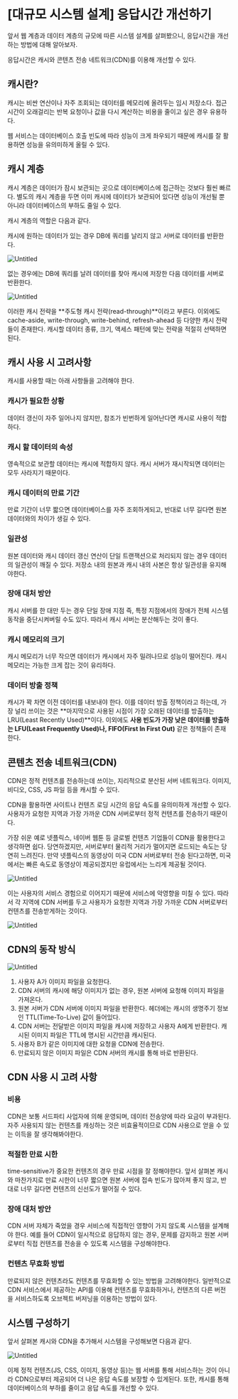 # [대규모 시스템 설계] 응답시간 개선하기

앞서 웹 계층과 데이터 계층의 규모에 따른 시스템 설계를 살펴봤으니, 응답시간을 개선하는 방법에 대해 알아보자.

응답시간은 캐시와 콘텐츠 전송 네트워크(CDN)를 이용해 개선할 수 있다.

## 캐시란?

캐시는 비싼 연산이나 자주 조회되는 데이터를 메모리에 올려두는 임시 저장소다.
접근 시간이 오래걸리는 반복 요청이나 값을 다시 계산하는 비용을 줄이고 싶은 경우 유용하다.

웹 서비스는 데이터베이스 호출 빈도에 따라 성능이 크게 좌우되기 때문에 캐시를 잘 활용하면 성능을 유의미하게 올릴 수 있다.

## 캐시 계층

캐시 계층은 데이터가 잠시 보관되는 곳으로 데이터베이스에 접근하는 것보다 훨씬 빠르다.
별도의 캐시 계층을 두면 이미 캐시에 데이터가 보관되어 있다면 성능이 개선될 뿐 아니라 데이터베이스의 부하도 줄일 수 있다.

캐시 계층의 역할은 다음과 같다.

캐시에 원하는 데이터가 있는 경우 DB에 쿼리를 날리지 않고 서버로 데이터를 반환한다.

![Untitled](https://s3-us-west-2.amazonaws.com/secure.notion-static.com/c77ed3b9-d9e8-4f3b-87bc-66b2fce3bcd6/Untitled.png)

없는 경우에는 DB에 쿼리를 날려 데이터를 찾아 캐시에 저장한 다음 데이터를 서버로 반환한다.

![Untitled](https://s3-us-west-2.amazonaws.com/secure.notion-static.com/e4ecb0df-ae60-4e91-b9ab-d7ab8747f71e/Untitled.png)

이러한 캐시 전략을 **주도형 캐시 전략(read-through)**이라고 부른다.
이외에도 cache-aside, write-through, write-behind, refresh-ahead 등 다양한 캐시 전략들이 존재한다.
캐시할 데이터 종류, 크기, 액세스 패턴에 맞는 전략을 적절히 선택하면 된다.

## 캐시 사용 시 고려사항

캐시를 사용할 때는 아래 사항들을 고려해야 한다.

### 캐시가 필요한 상황

데이터 갱신이 자주 일어나지 않지만, 참조가 빈번하게 일어난다면 캐시로 사용이 적합하다.

### **캐시 할 데이터의 속성**

영속적으로 보관할 데이터는 캐시에 적합하지 않다. 캐시 서버가 재시작되면 데이터는 모두 사라지기 때문이다.

### **캐시 데이터의 만료 기간**

만료 기간이 너무 짧으면 데이터베이스를 자주 조회하게되고, 반대로 너무 길다면 원본 데이터와의 차이가 생길 수 있다.

### 일관성

원본 데이터와 캐시 데이터 갱신 연산이 단일 트랜잭션으로 처리되지 않는 경우 데이터의 일관성이 깨질 수 있다. 저장소 내의 원본과 캐시 내의 사본은 항상 일관성을 유지해야한다.

### **장애 대처 방안**

캐시 서버를 한 대만 두는 경우 단일 장애 지점 즉, 특정 지점에서의 장애가 전체 시스템 동작을 중단시켜버릴 수도 있다. 따라서 캐시 서버는 분산해두는 것이 좋다.

### 캐시 메모리의 크기

캐시 메모리가 너무 작으면 데이터가 캐시에서 자주 밀려나므로 성능이 떨어진다. 캐시 메모리는 가능한 크게 잡는 것이 유리하다.

### 데이터 방출 정책

캐시가 꽉 차면 이전 데이터를 내보내야 한다.
이를 데이터 방출 정책이라고 하는데, 가장 널리 쓰이는 것은 **마지막으로 사용된 시점이 가장 오래된 데이터를 방출하는 LRU(Least Recently Used)**이다. 이외에도 **사용 빈도가 가장 낮은 데이터를 방출하는 LFU(Least Frequently Used)나, FIFO(First In First Out)** 같은 정책들이 존재한다.

## 콘텐츠 전송 네트워크(CDN)

CDN은 정적 컨텐츠를 전송하는데 쓰이는, 지리적으로 분산된 서버 네트워크다.
이미지, 비디오, CSS, JS 파일 등을 캐시할 수 있다.

CDN을 활용하면 사이트나 컨텐츠 로딩 시간의 응답 속도를 유의미하게 개선할 수 있다.
사용자가 요청한 지역과 가장 가까운 CDN 서버로부터 정적 컨텐츠를 전송하기 때문이다.

가장 쉬운 예로 넷플릭스, 네이버 웹툰 등 글로벌 컨텐츠 기업들이 CDN을 활용한다고 생각하면 쉽다.
당연하겠지만, 서버로부터 물리적 거리가 멀어지면 로드되는 속도는 당연히 느려진다.
만약 넷플릭스의 동영상이 미국 CDN 서버로부터 전송 된다고하면, 미국에서는 빠른 속도로 동영상이 제공되겠지만 유럽에서는 느리게 제공될 것이다.

![Untitled](https://s3-us-west-2.amazonaws.com/secure.notion-static.com/95c08e61-e881-491e-9ed2-dd7b4c6bf27f/Untitled.png)

이는 사용자의 서비스 경험으로 이어지기 때문에 서비스에 악영향을 미칠 수 있다. 따라서 각 지역에 CDN 서버를 두고 사용자가 요청한 지역과 가장 가까운 CDN 서버로부터 컨텐츠를 전송받게하는 것이다.

![Untitled](https://s3-us-west-2.amazonaws.com/secure.notion-static.com/28f74516-6f8a-4e62-a119-098eee640643/Untitled.png)

## CDN의 동작 방식

![Untitled](https://s3-us-west-2.amazonaws.com/secure.notion-static.com/fde03c91-1fd4-47d0-904b-0b4ba16e43bc/Untitled.png)

1. 사용자 A가 이미지 파일을 요청한다.
2. CDN 서버의 캐시에 해당 이미지가 없는 경우, 원본 서버에 요청해 이미지 파일을 가져온다.
3. 원본 서버가 CDN 서버에 이미지 파일을 반환한다. 헤더에는 캐시의 생명주기 정보인 TTL(Time-To-Live) 값이 들어있다.
4. CDN 서버는 전달받은 이미지 파일을 캐시에 저장하고 사용자 A에게 반환한다. 캐시된 이미지 파일은 TTL에 명시된 시간만큼 캐시된다.
5. 사용자 B가 같은 이미지에 대한 요청을 CDN에 전송한다.
6. 만료되지 않은 이미지 파일은 CDN 서버의 캐시를 통해 바로 반환된다.

## CDN 사용 시 고려 사항

### 비용

CDN은 보통 서드파티 사업자에 의해 운영되며, 데이터 전송양에 따라 요금이 부과된다.
자주 사용되지 않는 컨텐츠를 캐싱하는 것은 비효율적이므로 CDN 사용으로 얻을 수 있는 이득을 잘 생각해봐야한다.

### 적절한 만료 시한

time-sensitive가 중요한 컨텐츠의 경우 만료 시점을 잘 정해야한다.
앞서 살펴본 캐시와 마찬가지로 만료 시한이 너무 짧으면  원본 서버에 접속 빈도가 많아져 좋지 않고,
반대로 너무 길다면 컨텐츠의 신선도가 떨어질 수 있다.

### 장애 대처 방안

CDN 서버 자체가 죽었을 경우 서비스에 직접적인 영향이 가지 않도록 시스템을 설계해야 한다.
예를 들어 CDN이 일시적으로 응답하지 않는 경우, 문제를 감지하고 원본 서버로부터 직접 컨텐츠를 전송을 수 있도록 시스템을 구성해야한다.

### 컨텐츠 무효화 방법

만료되지 않은 컨텐츠라도 컨텐츠를 무효화할 수 있는 방법을 고려해야한다.
일반적으로 CDN 서비스에서 제공하는 API를 이용해 컨텐츠를 무효화하거나, 컨텐츠의 다른 버전을 서비스하도록 오브젝트 버저닝을 이용하는 방법이 있다.

## 시스템 구성하기

앞서 살펴본 캐시와 CDN을 추가해서 시스템을 구성해보면 다음과 같다.

![Untitled](https://s3-us-west-2.amazonaws.com/secure.notion-static.com/8946e4fc-99ba-4740-83b1-2351f43207f3/Untitled.png)

이제 정적 컨텐츠(JS, CSS, 이미지, 동영상 등)는 웹 서버를 통해 서비스하는 것이 아니라 CDN으로부터 제공되어 더 나은 응답 속도를 보장할 수 있게된다. 또한, 캐시를 통해 데이터베이스의 부하를 줄이고 응답 속도를 개선할 수 있다.